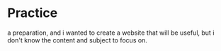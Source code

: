 # Practice
a preparation, and i wanted to create a website that will be useful, but i don't know the content and subject to focus on.
